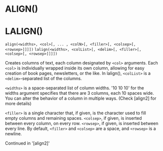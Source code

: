 # ALIGN()
# LALIGN()
`align(<widths>, <col>[, ... , <colN>[, <filler>[, <colsep>[, <rowsep>]]]])`
`lalign(<widths>, <colList>[, <delim>[, <filler>[, <colsep>[, <rowsep>]]]])`

  Creates columns of text, each column designated by `<col>` arguments. Each `<col>` is individually wrapped inside its own column, allowing for easy creation of book pages, newsletters, or the like. In lalign(), `<colList>` is a `<delim>`-separated list of the columns.

  `<widths>` is a space-separated list of column widths. '10 10 10' for the widths argument specifies that there are 3 columns, each 10 spaces wide. You can alter the behavior of a column in multiple ways. (Check [align2] for more details)

  `<filler>` is a single character that, if given, is the character used to fill empty columns and remaining spaces. `<colsep>`, if given, is inserted between every column, on every row. `<rowsep>`, if given, is inserted between every line. By default, `<filler>` and `<colsep>` are a space, and `<rowsep>` is a newline.

  Continued in '[align2]'

